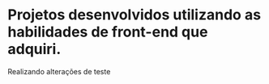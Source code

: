 # Projetos desenvolvidos utilizando as habilidades de front-end que adquiri.


Realizando alterações de teste
